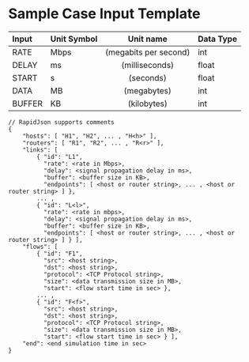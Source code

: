 # Sample Case Input Template

| Input	| Unit Symbol	| Unit name 		| Data Type	|
| :-----| :-------------| :--------------------:| :-------------|
| RATE 	| Mbps		| (megabits per second) | int		|
| DELAY	| ms		| (milliseconds) 	| float		|
| START	| s		| (seconds) 		| float		|
| DATA	| MB		| (megabytes) 		| int		|
| BUFFER| KB		| (kilobytes) 		| int		|

``` 
// RapidJson supports comments
{
    "hosts": [ "H1", "H2", ... , "H<h>" ],
    "routers": [ "R1", "R2", ... , "R<r>" ],
    "links": [ 
        { "id": "L1", 
          "rate": <rate in Mbps>, 
          "delay": <signal propagation delay in ms>,
          "buffer": <buffer size in KB>,
          "endpoints": [ <host or router string>, ... , <host or router string> ] },
        ... ,
        { "id": "L<l>", 
          "rate": <rate in mbps>, 
          "delay": <signal propagation delay in ms>,
          "buffer": <buffer size in KB>,
          "endpoints": [ <host or router string>, ... , <host or router string> ] } ],
    "flows": [
        { "id": "F1",
          "src": <host string>,
          "dst": <host string>,
		  "protocol": <TCP Protocol string>,
          "size": <data transmission size in MB>,
          "start": <flow start time in sec> },
        ... ,
        { "id": "F<f>",
          "src": <host string>,
          "dst": <host string>,
		  "protocol": <TCP Protocol string>,
          "size": <data transmission size in MB>,
          "start": <flow start time in sec> } ],
	"end": <end simulation time in sec>
}
```
